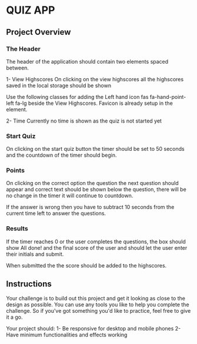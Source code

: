 # QUIZ APP

## Project Overview

### The Header 
The header of the application should contain two elements spaced between.

1- View Highscores On clicking on the view highscores all the highscores saved in the local storage should be shown

Use the following classes for adding the Left hand icon fas fa-hand-point-left fa-lg beside the View Highscores. Favicon is already setup in the <head> element.

2- Time Currently no time is shown as the quiz is not started yet

### Start Quiz
On clicking on the start quiz button the timer should be set to 50 seconds and the countdown of the timer should begin.

### Points
On clicking on the correct option the question the next question should appear and correct text should be shown below the question, there will be no change in the timer it will continue to countdown.

If the answer is wrong then you have to subtract 10 seconds from the current time left to answer the questions.

### Results
If the timer reaches 0 or the user completes the questions, the box should show All done! and the final score of the user and should let the user enter their initials and submit.

When submitted the the score should be added to the highscores.

## Instructions
Your challenge is to build out this project and get it looking as close to the design as possible.
You can use any tools you like to help you complete the challenge. So if you've got something you'd like to practice, feel free to give it a go.

Your project should:
1- Be responsive for desktop and mobile phones
2- Have minimum functionalities and effects working